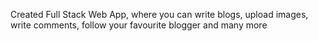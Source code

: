 Created Full Stack Web App, where you can write blogs, upload images, write comments, follow your favourite blogger and many more
